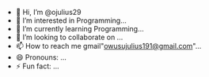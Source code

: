 - 👋 Hi, I’m @ojulius29
- 👀 I’m interested in Programming...
- 🌱 I’m currently learning Programming...
- 💞️ I’m looking to collaborate on ...
- 📫 How to reach me gmail"owusujulius191@gmail.com"...
- 😄 Pronouns: ...
- ⚡ Fun fact: ...

<!---
ojulius29/ojulius29 is a ✨ special ✨ repository because its `README.md` (this file) appears on your GitHub profile.
You can click the Preview link to take a look at your changes.
--->
